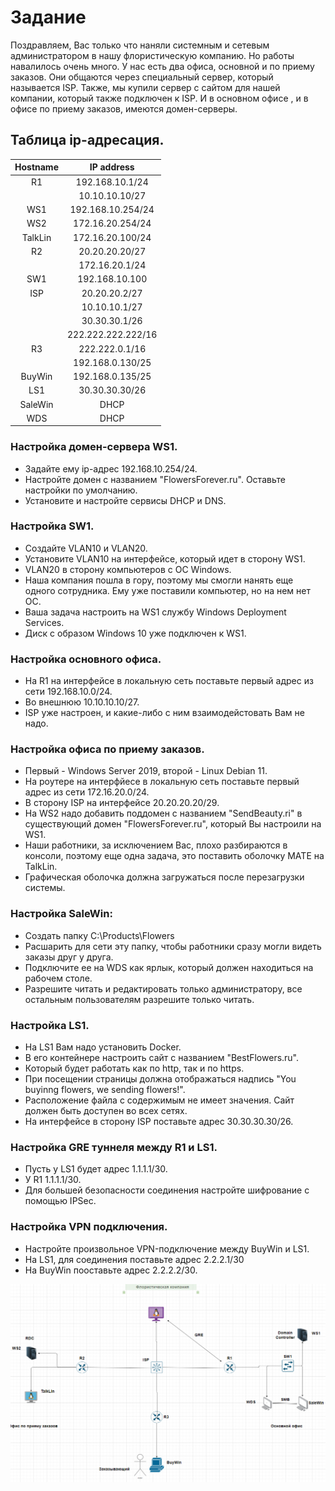 # Задание
Поздравляем, Вас только что наняли системным и сетевым администратором в нашу флористическую компанию. Но работы навалилось очень много.
У нас есть два офиса, основной и по приему заказов. Они общаются через специальный сервер, который называется ISP.
Также, мы купили сервер с сайтом для нашей компании, который также подключен к ISP. 
И в основном офисе , и в офисе по приему заказов, имеются домен-серверы.

## Таблица ip-адресация.
 | Hostname | IP address |
 |:-----------------:|:----------------------:|
 | R1 | 192.168.10.1/24|
 | | 10.10.10.10/27|
 | WS1 | 192.168.10.254/24 |
 | WS2 | 172.16.20.254/24|
 | TalkLin | 172.16.20.100/24 |
 | R2 | 20.20.20.20/27|
 | | 172.16.20.1/24|
 | SW1 | 192.168.10.100|
 | ISP | 20.20.20.2/27 
 | | 10.10.10.1/27|
 | | 30.30.30.1/26|
 | | 222.222.222.222/16|
 | R3 | 222.222.0.1/16|
 | | 192.168.0.130/25 |
 | BuyWin | 192.168.0.135/25 |
 | LS1 | 30.30.30.30/26 |
 | SaleWin | DHCP |
 | WDS | DHCP |
### Настройка домен-сервера WS1. 
  - Задайте ему ip-адрес 192.168.10.254/24. 
  - Настройте домен с названием "FlowersForever.ru". Оставьте настройки по умолчанию. 
  - Установите и настройте сервисы DHCP и DNS.
 
### Наcтройка SW1. 
  - Cоздайте VLAN10 и VLAN20. 
  - Установите VLAN10 на интерфейсе, который идет в сторону WS1. 
  - VLAN20 в сторону компьютеров с ОС Windows.
  - Наша компания пошла в гору, поэтому мы смогли нанять еще одного сотрудника. Ему уже поставили компьютер, но на нем нет ОС.
  - Ваша задача настроить на WS1 службу Windows Deployment Services. 
  - Диск с образом Windows 10 уже подключен к WS1. 

### Настройка основного офиса.
  - На R1 на интерфейсе в локальную сеть поставьте первый адрес из сети 192.168.10.0/24.
  - Во внешнюю 10.10.10.10/27. 
  - ISP уже настроен, и какие-либо с ним взаимодейстовать Вам не надо.

### Настройка офиса по приему заказов.  
 - Первый - Windows Server 2019, второй -  Linux Debian 11.
 - На роутере на интерфйесе в локальную сеть поставьте первый адрес из сети 172.16.20.0/24. 
 - В сторону ISP на интерфейсе 20.20.20.20/29.
 - На WS2 надо добавить поддомен с названием "SendBeauty.ri" в существующий домен "FlowersForever.ru", который Вы настроили на WS1.
 - Наши работники, за исключением Вас, плохо разбираются в консоли, поэтому еще одна задача, это поставить оболочку MATE на TalkLin.
 - Графическая оболочка должна загружаться после перезагрузки системы.

### Настройка SaleWin:
 - Создать папку C:\Products\Flowers 
 - Расшарить для сети эту папку, чтобы работники сразу могли видеть заказы друг у друга.
 - Подключите ее на WDS как ярлык, который должен находиться на рабочем столе. 
 - Разрешите читать и редактировать только администратору, все остальным пользователям разрешите только читать.

### Настройка LS1. 
 - На LS1 Вам надо установить Docker. 
 - В его контейнере настроить сайт с названием "BestFlowers.ru". 
 - Который будет работать как по http, так и по https.
 - При посещении страницы должна отображаться надпись "You buyinng flowers, we sending flowers!". 
 - Расположение файла с содержимым не имеет значения. Сайт должен быть доступен во всех сетях.
 - На интерфейсе в сторону ISP поставьте адрес 30.30.30.30/26.

 ### Настройка GRE туннеля между R1 и LS1. 
 - Пусть у LS1 будет адрес 1.1.1.1/30. 
 - У R1 1.1.1.1/30. 
 - Для большей безопасности соединения настройте шифрование с помощью IPSec.

### Настройка VPN подключения.
 - Настройте произвольное VPN-подключение между BuyWin и LS1.
 - На LS1, для соединения поставьте адрес 2.2.2.1/30
 - На BuyWin пооставьте адрес 2.2.2.2/30.









![image](https://github.com/1BABAYKA1/Offices/blob/main/топология.png)
